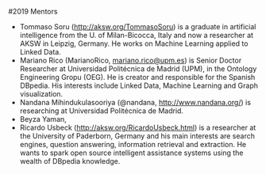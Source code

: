 #2019 Mentors
* Tommaso Soru (http://aksw.org/TommasoSoru) is a graduate in artificial intelligence from the U. of Milan-Bicocca, Italy and now a researcher at AKSW in Leipzig, Germany. He works on Machine Learning applied to Linked Data.
 * Mariano Rico (MarianoRico, mariano.rico@upm.es) is Senior Doctor Researcher at Universidad Politécnica de Madrid (UPM), in the Ontology Engineering Gropu (OEG). He is creator and responsible for the Spanish DBpedia. His interests include Linked Data, Machine Learning and Graph visualization.
 * Nandana Mihindukulasooriya (@nandana, http://www.nandana.org/) is researching at Universidad Politécnica de Madrid.
 * Beyza Yaman, 
 * Ricardo Usbeck (http://aksw.org/RicardoUsbeck.html) is a researcher at the University of Paderborn, Germany and his main interests are search engines, question answering, information retrieval and extraction. He wants to spark open source intelligent assistance systems using the wealth of DBpedia knowledge.
 
